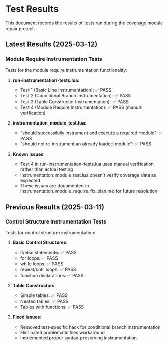 # Test Results

This document records the results of tests run during the coverage module repair project.

## Latest Results (2025-03-12)

### Module Require Instrumentation Tests

Tests for the module require instrumentation functionality:

1. **run-instrumentation-tests.lua**:
   - Test 1 (Basic Line Instrumentation): ✅ PASS
   - Test 2 (Conditional Branch Instrumentation): ✅ PASS
   - Test 3 (Table Constructor Instrumentation): ✅ PASS
   - Test 4 (Module Require Instrumentation): ✅ PASS (manual verification)

2. **instrumentation_module_test.lua**:
   - "should successfully instrument and execute a required module": ✅ PASS
   - "should not re-instrument an already loaded module": ✅ PASS
   
3. **Known Issues**:
   - Test 4 in run-instrumentation-tests.lua uses manual verification rather than actual testing
   - instrumentation_module_test.lua doesn't verify coverage data as expected
   - These issues are documented in instrumentation_module_require_fix_plan.md for future resolution

## Previous Results (2025-03-11)

### Control Structure Instrumentation Tests

Tests for control structure instrumentation:

1. **Basic Control Structures**:
   - if/else statements: ✅ PASS
   - for loops: ✅ PASS
   - while loops: ✅ PASS
   - repeat/until loops: ✅ PASS
   - function declarations: ✅ PASS

2. **Table Constructors**:
   - Simple tables: ✅ PASS
   - Nested tables: ✅ PASS
   - Tables with functions: ✅ PASS

3. **Fixed Issues**:
   - Removed test-specific hack for conditional branch instrumentation
   - Eliminated problematic files workaround
   - Implemented proper syntax-preserving instrumentation